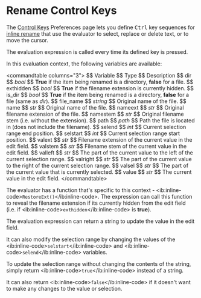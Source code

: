 # Rename Control Keys

The [Control Keys](/Manual/preferences/preferences_categories/file_operations/renaming_files/control_keys.md) Preferences page lets you define <kbd>Ctrl</kbd> key sequences for [inline rename](/Manual/file_operations/renaming_files/inline_rename.md) that use the evaluator to select, replace or delete text, or to move the cursor.

The evaluation expression is called every time its defined key is pressed.

In this evaluation context, the following variables are available:

\<commandtable columns="3"\> \$\$ Variable \$\$ Type \$\$ Description \$\$ dir \$\$ *bool* \$\$ **True** if the item being renamed is a directory, **false** for a file. \$\$ exthidden \$\$ *bool* \$\$ **True** if the filename extension is currently hidden. \$\$ is_dir \$\$ *bool* \$\$ **True** if the item being renamed is a directory, **false** for a file (same as *dir*). \$\$ file_name \$\$ *string* \$\$ Original name of the file. \$\$ name \$\$ *str* \$\$ Original name of the file. \$\$ nameext \$\$ *str* \$\$ Original filename extension of the file. \$\$ namestem \$\$ *str* \$\$ Original filename stem (i.e. without the extension). \$\$ path \$\$ *path* \$\$ Path the file is located in (does not include the filename). \$\$ selend \$\$ *int* \$\$ Current selection range end position. \$\$ selstart \$\$ *int* \$\$ Current selection range start position. \$\$ valext \$\$ *str* \$\$ Filename extension of the current value in the edit field. \$\$ valstem \$\$ *str* \$\$ Filename stem of the current value in the edit field. \$\$ valleft \$\$ *str* \$\$ The part of the current value to the left of the current selection range. \$\$ valright \$\$ *str* \$\$ The part of the current value to the right of the current selection range. \$\$ valsel \$\$ *str* \$\$ The part of the current value that is currently selected. \$\$ value \$\$ *str* \$\$ The current value in the edit field. \</commandtable\>

The evaluator has a function that's specific to this context - \<ib:inline-code\>`RestoreExt()`\</ib:inline-code\>. The expression can call this function to reveal the filename extension if its currently hidden from the edit field (i.e. if \<ib:inline-code\>`exthidden`\</ib:inline-code\> is **true**).

The evaluation expression can return a string to update the value in the edit field.

It can also modify the selection range by changing the values of the \<ib:inline-code\>`selstart`\</ib:inline-code\> and \<ib:inline-code\>`selend`\</ib:inline-code\> variables.

To update the selection range without changing the contents of the string, simply return \<ib:inline-code\>`true`\</ib:inline-code\> instead of a string.

It can also return \<ib:inline-code\>`false`\</ib:inline-code\> if it doesn't want to make any changes to the value or selection.
